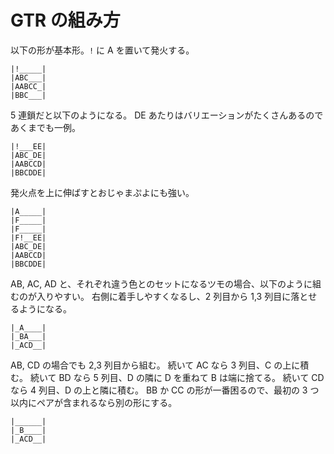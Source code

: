 # GTR の組み方

以下の形が基本形。`!` に A を置いて発火する。

```
|!_____|
|ABC___|
|AABCC_|
|BBC___|
```

5 連鎖だと以下のようになる。
DE あたりはバリエーションがたくさんあるのであくまでも一例。

```
|!___EE|
|ABC_DE|
|AABCCD|
|BBCDDE|
```

発火点を上に伸ばすとおじゃまぷよにも強い。

```
|A_____|
|F_____|
|F_____|
|F!__EE|
|ABC_DE|
|AABCCD|
|BBCDDE|
```

AB, AC, AD と、それぞれ違う色とのセットになるツモの場合、以下のように組むのが入りやすい。
右側に着手しやすくなるし、2 列目から 1,3 列目に落とせるようになる。

```
|_A____|
|_BA___|
|_ACD__|
```

AB, CD の場合でも 2,3 列目から組む。
続いて AC なら 3 列目、C の上に積む。
続いて BD なら 5 列目、D の隣に D を重ねて B は端に捨てる。
続いて CD なら 4 列目、D の上と隣に積む。
BB か CC の形が一番困るので、最初の 3 つ以内にペアが含まれるなら別の形にする。

```
|______|
|_B____|
|_ACD__|
```
